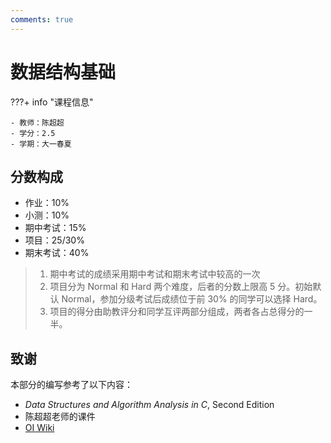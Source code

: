 ```yaml
---
comments: true
---
```


# 数据结构基础

???+ info "课程信息"

    - 教师：陈超超
    - 学分：2.5
    - 学期：大一春夏

## 分数构成

- 作业：10%
- 小测：10%
- 期中考试：15%
- 项目：25/30%
- 期末考试：40%

> 1. 期中考试的成绩采用期中考试和期末考试中较高的一次
> 2. 项目分为 Normal 和 Hard 两个难度，后者的分数上限高 5 分。初始默认 Normal，参加分级考试后成绩位于前 30% 的同学可以选择 Hard。
> 3. 项目的得分由助教评分和同学互评两部分组成，两者各占总得分的一半。

## 致谢

本部分的编写参考了以下内容：

- *Data Structures and Algorithm Analysis in C*, Second Edition
- 陈超超老师的课件
- [OI Wiki](https://oi-wiki.org/)
